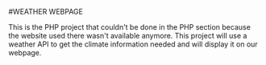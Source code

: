 #WEATHER WEBPAGE

This is the PHP project that couldn't be done in the PHP section because the website used there wasn't available anymore.
This project will use a weather API to get the climate information needed and will display it on our webpage.